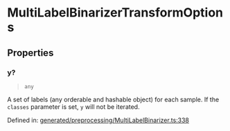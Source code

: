 # MultiLabelBinarizerTransformOptions

## Properties

### y?

> `any`

A set of labels (any orderable and hashable object) for each sample. If the `classes` parameter is set, `y` will not be iterated.

Defined in:  [generated/preprocessing/MultiLabelBinarizer.ts:338](https://github.com/transitive-bullshit/scikit-learn-ts/blob/122b3c0/packages/sklearn/src/generated/preprocessing/MultiLabelBinarizer.ts#L338)
